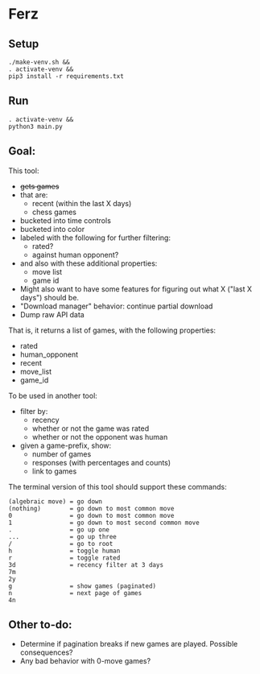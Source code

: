 # Ferz

## Setup

```
./make-venv.sh &&
. activate-venv &&
pip3 install -r requirements.txt
```

## Run

```
. activate-venv &&
python3 main.py
```

## Goal:

This tool:

- ~~gets games~~
- that are:
  - recent (within the last X days)
  - chess games
- bucketed into time controls
- bucketed into color
- labeled with the following for further filtering:
  - rated?
  - against human opponent?
- and also with these additional properties:
  - move list
  - game id
- Might also want to have some features for figuring out what X ("last X days") should be.
- "Download manager" behavior: continue partial download
- Dump raw API data

That is, it returns a list of games, with the following properties:

- rated
- human_opponent
- recent
- move_list
- game_id

To be used in another tool:

- filter by:
  - recency
  - whether or not the game was rated
  - whether or not the opponent was human
- given a game-prefix, show:
  - number of games
  - responses (with percentages and counts)
  - link to games

The terminal version of this tool should support these commands:

    (algebraic move) = go down
    (nothing)        = go down to most common move
    0                = go down to most common move
    1                = go down to most second common move
    .                = go up one
    ...              = go up three
    /                = go to root
    h                = toggle human
    r                = toggle rated
    3d               = recency filter at 3 days
    7m
    2y
    g                = show games (paginated)
    n                = next page of games
    4n

## Other to-do:

- Determine if pagination breaks if new games are played. Possible consequences?
- Any bad behavior with 0-move games?
